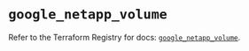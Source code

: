 # `google_netapp_volume`

Refer to the Terraform Registry for docs: [`google_netapp_volume`](https://registry.terraform.io/providers/hashicorp/google/6.32.0/docs/resources/netapp_volume).

